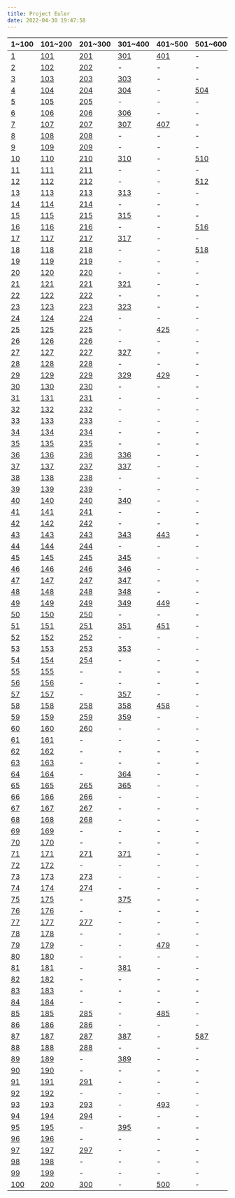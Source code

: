 ```yaml
---
title: Project Euler
date: 2022-04-30 19:47:58
---
```



|1~100|101~200|201~300|301~400|401~500|501~600|601~700|701~800|801~?|
|-|-|-|-|-|-|-|-|-|
|[1](../QUESTION/Project-Euler-1)|[101](../QUESTION/Project-Euler-101)|[201](../QUESTION/Project-Euler-201)|[301](../QUESTION/Project-Euler-301)|[401](../QUESTION/Project-Euler-401)|-|[601](../QUESTION/Project-Euler-601)|-|-|
|[2](../QUESTION/Project-Euler-2)|[102](../QUESTION/Project-Euler-102)|[202](../QUESTION/Project-Euler-202)|-|-|-|-|-|-|
|[3](../QUESTION/Project-Euler-3)|[103](../QUESTION/Project-Euler-103)|[203](../QUESTION/Project-Euler-203)|[303](../QUESTION/Project-Euler-303)|-|-|-|-|-|
|[4](../QUESTION/Project-Euler-4)|[104](../QUESTION/Project-Euler-104)|[204](../QUESTION/Project-Euler-204)|[304](../QUESTION/Project-Euler-304)|-|[504](../QUESTION/Project-Euler-504)|-|-|-|
|[5](../QUESTION/Project-Euler-5)|[105](../QUESTION/Project-Euler-105)|[205](../QUESTION/Project-Euler-205)|-|-|-|-|-|-|
|[6](../QUESTION/Project-Euler-6)|[106](../QUESTION/Project-Euler-106)|[206](../QUESTION/Project-Euler-206)|[306](../QUESTION/Project-Euler-306)|-|-|-|-|-|
|[7](../QUESTION/Project-Euler-7)|[107](../QUESTION/Project-Euler-107)|[207](../QUESTION/Project-Euler-207)|[307](../QUESTION/Project-Euler-307)|[407](../QUESTION/Project-Euler-407)|-|[607](../QUESTION/Project-Euler-607)|-|-|
|[8](../QUESTION/Project-Euler-8)|[108](../QUESTION/Project-Euler-108)|[208](../QUESTION/Project-Euler-208)|-|-|-|-|-|-|
|[9](../QUESTION/Project-Euler-9)|[109](../QUESTION/Project-Euler-109)|[209](../QUESTION/Project-Euler-209)|-|-|-|[609](../QUESTION/Project-Euler-609)|[709](../QUESTION/Project-Euler-709)|-|
|[10](../QUESTION/Project-Euler-10)|[110](../QUESTION/Project-Euler-110)|[210](../QUESTION/Project-Euler-210)|[310](../QUESTION/Project-Euler-310)|-|[510](../QUESTION/Project-Euler-510)|-|-|-|
|[11](../QUESTION/Project-Euler-11)|[111](../QUESTION/Project-Euler-111)|[211](../QUESTION/Project-Euler-211)|-|-|-|-|-|-|
|[12](../QUESTION/Project-Euler-12)|[112](../QUESTION/Project-Euler-112)|[212](../QUESTION/Project-Euler-212)|-|-|[512](../QUESTION/Project-Euler-512)|-|-|-|
|[13](../QUESTION/Project-Euler-13)|[113](../QUESTION/Project-Euler-113)|[213](../QUESTION/Project-Euler-213)|[313](../QUESTION/Project-Euler-313)|-|-|[613](../QUESTION/Project-Euler-613)|-|-|
|[14](../QUESTION/Project-Euler-14)|[114](../QUESTION/Project-Euler-114)|[214](../QUESTION/Project-Euler-214)|-|-|-|-|-|-|
|[15](../QUESTION/Project-Euler-15)|[115](../QUESTION/Project-Euler-115)|[215](../QUESTION/Project-Euler-215)|[315](../QUESTION/Project-Euler-315)|-|-|-|-|-|
|[16](../QUESTION/Project-Euler-16)|[116](../QUESTION/Project-Euler-116)|[216](../QUESTION/Project-Euler-216)|-|-|[516](../QUESTION/Project-Euler-516)|-|-|-|
|[17](../QUESTION/Project-Euler-17)|[117](../QUESTION/Project-Euler-117)|[217](../QUESTION/Project-Euler-217)|[317](../QUESTION/Project-Euler-317)|-|-|-|-|-|
|[18](../QUESTION/Project-Euler-18)|[118](../QUESTION/Project-Euler-118)|[218](../QUESTION/Project-Euler-218)|-|-|[518](../QUESTION/Project-Euler-518)|[618](../QUESTION/Project-Euler-618)|-|-|
|[19](../QUESTION/Project-Euler-19)|[119](../QUESTION/Project-Euler-119)|[219](../QUESTION/Project-Euler-219)|-|-|-|-|-|-|
|[20](../QUESTION/Project-Euler-20)|[120](../QUESTION/Project-Euler-120)|[220](../QUESTION/Project-Euler-220)|-|-|-|-|-|-|
|[21](../QUESTION/Project-Euler-21)|[121](../QUESTION/Project-Euler-121)|[221](../QUESTION/Project-Euler-221)|[321](../QUESTION/Project-Euler-321)|-|-|-|-|-|
|[22](../QUESTION/Project-Euler-22)|[122](../QUESTION/Project-Euler-122)|[222](../QUESTION/Project-Euler-222)|-|-|-|-|-|-|
|[23](../QUESTION/Project-Euler-23)|[123](../QUESTION/Project-Euler-123)|[223](../QUESTION/Project-Euler-223)|[323](../QUESTION/Project-Euler-323)|-|-|-|-|-|
|[24](../QUESTION/Project-Euler-24)|[124](../QUESTION/Project-Euler-124)|[224](../QUESTION/Project-Euler-224)|-|-|-|-|[724](../QUESTION/Project-Euler-724)|-|
|[25](../QUESTION/Project-Euler-25)|[125](../QUESTION/Project-Euler-125)|[225](../QUESTION/Project-Euler-225)|-|[425](../QUESTION/Project-Euler-425)|-|[625](../QUESTION/Project-Euler-625)|-|-|
|[26](../QUESTION/Project-Euler-26)|[126](../QUESTION/Project-Euler-126)|[226](../QUESTION/Project-Euler-226)|-|-|-|-|-|-|
|[27](../QUESTION/Project-Euler-27)|[127](../QUESTION/Project-Euler-127)|[227](../QUESTION/Project-Euler-227)|[327](../QUESTION/Project-Euler-327)|-|-|-|[727](../QUESTION/Project-Euler-727)|-|
|[28](../QUESTION/Project-Euler-28)|[128](../QUESTION/Project-Euler-128)|[228](../QUESTION/Project-Euler-228)|-|-|-|-|-|-|
|[29](../QUESTION/Project-Euler-29)|[129](../QUESTION/Project-Euler-129)|[229](../QUESTION/Project-Euler-229)|[329](../QUESTION/Project-Euler-329)|[429](../QUESTION/Project-Euler-429)|-|-|-|-|
|[30](../QUESTION/Project-Euler-30)|[130](../QUESTION/Project-Euler-130)|[230](../QUESTION/Project-Euler-230)|-|-|-|-|-|-|
|[31](../QUESTION/Project-Euler-31)|[131](../QUESTION/Project-Euler-131)|[231](../QUESTION/Project-Euler-231)|-|-|-|-|-|-|
|[32](../QUESTION/Project-Euler-32)|[132](../QUESTION/Project-Euler-132)|[232](../QUESTION/Project-Euler-232)|-|-|-|-|-|-|
|[33](../QUESTION/Project-Euler-33)|[133](../QUESTION/Project-Euler-133)|[233](../QUESTION/Project-Euler-233)|-|-|-|-|[733](../QUESTION/Project-Euler-733)|-|
|[34](../QUESTION/Project-Euler-34)|[134](../QUESTION/Project-Euler-134)|[234](../QUESTION/Project-Euler-234)|-|-|-|-|-|-|
|[35](../QUESTION/Project-Euler-35)|[135](../QUESTION/Project-Euler-135)|[235](../QUESTION/Project-Euler-235)|-|-|-|-|-|-|
|[36](../QUESTION/Project-Euler-36)|[136](../QUESTION/Project-Euler-136)|[236](../QUESTION/Project-Euler-236)|[336](../QUESTION/Project-Euler-336)|-|-|-|-|-|
|[37](../QUESTION/Project-Euler-37)|[137](../QUESTION/Project-Euler-137)|[237](../QUESTION/Project-Euler-237)|[337](../QUESTION/Project-Euler-337)|-|-|-|-|-|
|[38](../QUESTION/Project-Euler-38)|[138](../QUESTION/Project-Euler-138)|[238](../QUESTION/Project-Euler-238)|-|-|-|-|-|-|
|[39](../QUESTION/Project-Euler-39)|[139](../QUESTION/Project-Euler-139)|[239](../QUESTION/Project-Euler-239)|-|-|-|-|-|-|
|[40](../QUESTION/Project-Euler-40)|[140](../QUESTION/Project-Euler-140)|[240](../QUESTION/Project-Euler-240)|[340](../QUESTION/Project-Euler-340)|-|-|-|-|-|
|[41](../QUESTION/Project-Euler-41)|[141](../QUESTION/Project-Euler-141)|[241](../QUESTION/Project-Euler-241)|-|-|-|-|-|-|
|[42](../QUESTION/Project-Euler-42)|[142](../QUESTION/Project-Euler-142)|[242](../QUESTION/Project-Euler-242)|-|-|-|-|-|-|
|[43](../QUESTION/Project-Euler-43)|[143](../QUESTION/Project-Euler-143)|[243](../QUESTION/Project-Euler-243)|[343](../QUESTION/Project-Euler-343)|[443](../QUESTION/Project-Euler-443)|-|[643](../QUESTION/Project-Euler-643)|[743](../QUESTION/Project-Euler-743)|-|
|[44](../QUESTION/Project-Euler-44)|[144](../QUESTION/Project-Euler-144)|[244](../QUESTION/Project-Euler-244)|-|-|-|-|-|-|
|[45](../QUESTION/Project-Euler-45)|[145](../QUESTION/Project-Euler-145)|[245](../QUESTION/Project-Euler-245)|[345](../QUESTION/Project-Euler-345)|-|-|-|-|-|
|[46](../QUESTION/Project-Euler-46)|[146](../QUESTION/Project-Euler-146)|[246](../QUESTION/Project-Euler-246)|[346](../QUESTION/Project-Euler-346)|-|-|-|-|-|
|[47](../QUESTION/Project-Euler-47)|[147](../QUESTION/Project-Euler-147)|[247](../QUESTION/Project-Euler-247)|[347](../QUESTION/Project-Euler-347)|-|-|-|-|-|
|[48](../QUESTION/Project-Euler-48)|[148](../QUESTION/Project-Euler-148)|[248](../QUESTION/Project-Euler-248)|[348](../QUESTION/Project-Euler-348)|-|-|-|-|-|
|[49](../QUESTION/Project-Euler-49)|[149](../QUESTION/Project-Euler-149)|[249](../QUESTION/Project-Euler-249)|[349](../QUESTION/Project-Euler-349)|[449](../QUESTION/Project-Euler-449)|-|-|-|-|
|[50](../QUESTION/Project-Euler-50)|[150](../QUESTION/Project-Euler-150)|[250](../QUESTION/Project-Euler-250)|-|-|-|[650](../QUESTION/Project-Euler-650)|-|-|
|[51](../QUESTION/Project-Euler-51)|[151](../QUESTION/Project-Euler-151)|[251](../QUESTION/Project-Euler-251)|[351](../QUESTION/Project-Euler-351)|[451](../QUESTION/Project-Euler-451)|-|-|-|-|
|[52](../QUESTION/Project-Euler-52)|[152](../QUESTION/Project-Euler-152)|[252](../QUESTION/Project-Euler-252)|-|-|-|-|-|-|
|[53](../QUESTION/Project-Euler-53)|[153](../QUESTION/Project-Euler-153)|[253](../QUESTION/Project-Euler-253)|[353](../QUESTION/Project-Euler-353)|-|-|-|-|-|
|[54](../QUESTION/Project-Euler-54)|[154](../QUESTION/Project-Euler-154)|[254](../QUESTION/Project-Euler-254)|-|-|-|-|-|-|
|[55](../QUESTION/Project-Euler-55)|[155](../QUESTION/Project-Euler-155)|-|-|-|-|-|-|-|
|[56](../QUESTION/Project-Euler-56)|[156](../QUESTION/Project-Euler-156)|-|-|-|-|-|-|-|
|[57](../QUESTION/Project-Euler-57)|[157](../QUESTION/Project-Euler-157)|-|[357](../QUESTION/Project-Euler-357)|-|-|-|-|-|
|[58](../QUESTION/Project-Euler-58)|[158](../QUESTION/Project-Euler-158)|[258](../QUESTION/Project-Euler-258)|[358](../QUESTION/Project-Euler-358)|[458](../QUESTION/Project-Euler-458)|-|-|-|-|
|[59](../QUESTION/Project-Euler-59)|[159](../QUESTION/Project-Euler-159)|[259](../QUESTION/Project-Euler-259)|[359](../QUESTION/Project-Euler-359)|-|-|-|-|-|
|[60](../QUESTION/Project-Euler-60)|[160](../QUESTION/Project-Euler-160)|[260](../QUESTION/Project-Euler-260)|-|-|-|-|-|-|
|[61](../QUESTION/Project-Euler-61)|[161](../QUESTION/Project-Euler-161)|-|-|-|-|-|-|-|
|[62](../QUESTION/Project-Euler-62)|[162](../QUESTION/Project-Euler-162)|-|-|-|-|[662](../QUESTION/Project-Euler-662)|-|-|
|[63](../QUESTION/Project-Euler-63)|[163](../QUESTION/Project-Euler-163)|-|-|-|-|-|-|-|
|[64](../QUESTION/Project-Euler-64)|[164](../QUESTION/Project-Euler-164)|-|[364](../QUESTION/Project-Euler-364)|-|-|-|-|-|
|[65](../QUESTION/Project-Euler-65)|[165](../QUESTION/Project-Euler-165)|[265](../QUESTION/Project-Euler-265)|[365](../QUESTION/Project-Euler-365)|-|-|-|-|-|
|[66](../QUESTION/Project-Euler-66)|[166](../QUESTION/Project-Euler-166)|[266](../QUESTION/Project-Euler-266)|-|-|-|-|-|-|
|[67](../QUESTION/Project-Euler-67)|[167](../QUESTION/Project-Euler-167)|[267](../QUESTION/Project-Euler-267)|-|-|-|-|-|-|
|[68](../QUESTION/Project-Euler-68)|[168](../QUESTION/Project-Euler-168)|[268](../QUESTION/Project-Euler-268)|-|-|-|-|-|-|
|[69](../QUESTION/Project-Euler-69)|[169](../QUESTION/Project-Euler-169)|-|-|-|-|-|-|-|
|[70](../QUESTION/Project-Euler-70)|[170](../QUESTION/Project-Euler-170)|-|-|-|-|-|-|-|
|[71](../QUESTION/Project-Euler-71)|[171](../QUESTION/Project-Euler-171)|[271](../QUESTION/Project-Euler-271)|[371](../QUESTION/Project-Euler-371)|-|-|-|-|-|
|[72](../QUESTION/Project-Euler-72)|[172](../QUESTION/Project-Euler-172)|-|-|-|-|-|-|-|
|[73](../QUESTION/Project-Euler-73)|[173](../QUESTION/Project-Euler-173)|[273](../QUESTION/Project-Euler-273)|-|-|-|-|-|-|
|[74](../QUESTION/Project-Euler-74)|[174](../QUESTION/Project-Euler-174)|[274](../QUESTION/Project-Euler-274)|-|-|-|-|-|-|
|[75](../QUESTION/Project-Euler-75)|[175](../QUESTION/Project-Euler-175)|-|[375](../QUESTION/Project-Euler-375)|-|-|-|-|-|
|[76](../QUESTION/Project-Euler-76)|[176](../QUESTION/Project-Euler-176)|-|-|-|-|-|-|-|
|[77](../QUESTION/Project-Euler-77)|[177](../QUESTION/Project-Euler-177)|[277](../QUESTION/Project-Euler-277)|-|-|-|-|-|-|
|[78](../QUESTION/Project-Euler-78)|[178](../QUESTION/Project-Euler-178)|-|-|-|-|-|-|-|
|[79](../QUESTION/Project-Euler-79)|[179](../QUESTION/Project-Euler-179)|-|-|[479](../QUESTION/Project-Euler-479)|-|-|-|-|
|[80](../QUESTION/Project-Euler-80)|[180](../QUESTION/Project-Euler-180)|-|-|-|-|-|-|-|
|[81](../QUESTION/Project-Euler-81)|[181](../QUESTION/Project-Euler-181)|-|[381](../QUESTION/Project-Euler-381)|-|-|-|-|-|
|[82](../QUESTION/Project-Euler-82)|[182](../QUESTION/Project-Euler-182)|-|-|-|-|-|-|-|
|[83](../QUESTION/Project-Euler-83)|[183](../QUESTION/Project-Euler-183)|-|-|-|-|-|-|-|
|[84](../QUESTION/Project-Euler-84)|[184](../QUESTION/Project-Euler-184)|-|-|-|-|[684](../QUESTION/Project-Euler-684)|-|-|
|[85](../QUESTION/Project-Euler-85)|[185](../QUESTION/Project-Euler-185)|[285](../QUESTION/Project-Euler-285)|-|[485](../QUESTION/Project-Euler-485)|-|-|-|-|
|[86](../QUESTION/Project-Euler-86)|[186](../QUESTION/Project-Euler-186)|[286](../QUESTION/Project-Euler-286)|-|-|-|-|-|-|
|[87](../QUESTION/Project-Euler-87)|[187](../QUESTION/Project-Euler-187)|[287](../QUESTION/Project-Euler-287)|[387](../QUESTION/Project-Euler-387)|-|[587](../QUESTION/Project-Euler-587)|-|-|-|
|[88](../QUESTION/Project-Euler-88)|[188](../QUESTION/Project-Euler-188)|[288](../QUESTION/Project-Euler-288)|-|-|-|-|-|-|
|[89](../QUESTION/Project-Euler-89)|[189](../QUESTION/Project-Euler-189)|-|[389](../QUESTION/Project-Euler-389)|-|-|-|-|-|
|[90](../QUESTION/Project-Euler-90)|[190](../QUESTION/Project-Euler-190)|-|-|-|-|-|-|-|
|[91](../QUESTION/Project-Euler-91)|[191](../QUESTION/Project-Euler-191)|[291](../QUESTION/Project-Euler-291)|-|-|-|-|-|-|
|[92](../QUESTION/Project-Euler-92)|[192](../QUESTION/Project-Euler-192)|-|-|-|-|-|-|-|
|[93](../QUESTION/Project-Euler-93)|[193](../QUESTION/Project-Euler-193)|[293](../QUESTION/Project-Euler-293)|-|[493](../QUESTION/Project-Euler-493)|-|-|-|-|
|[94](../QUESTION/Project-Euler-94)|[194](../QUESTION/Project-Euler-194)|[294](../QUESTION/Project-Euler-294)|-|-|-|-|-|-|
|[95](../QUESTION/Project-Euler-95)|[195](../QUESTION/Project-Euler-195)|-|[395](../QUESTION/Project-Euler-395)|-|-|-|-|-|
|[96](../QUESTION/Project-Euler-96)|[196](../QUESTION/Project-Euler-196)|-|-|-|-|-|-|-|
|[97](../QUESTION/Project-Euler-97)|[197](../QUESTION/Project-Euler-197)|[297](../QUESTION/Project-Euler-297)|-|-|-|-|-|-|
|[98](../QUESTION/Project-Euler-98)|[198](../QUESTION/Project-Euler-198)|-|-|-|-|-|-|-|
|[99](../QUESTION/Project-Euler-99)|[199](../QUESTION/Project-Euler-199)|-|-|-|-|-|-|-|
|[100](../QUESTION/Project-Euler-100)|[200](../QUESTION/Project-Euler-200)|[300](../QUESTION/Project-Euler-300)|-|[500](../QUESTION/Project-Euler-500)|-|-|[800](../QUESTION/Project-Euler-800)|-|
